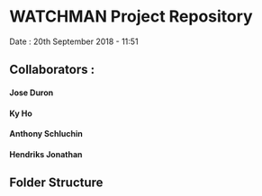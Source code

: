 # WATCHMAN Project Repository
Date : 20th September 2018 - 11:51

## Collaborators :
#### Jose Duron
#### Ky Ho
#### Anthony Schluchin
#### Hendriks Jonathan

## Folder Structure
